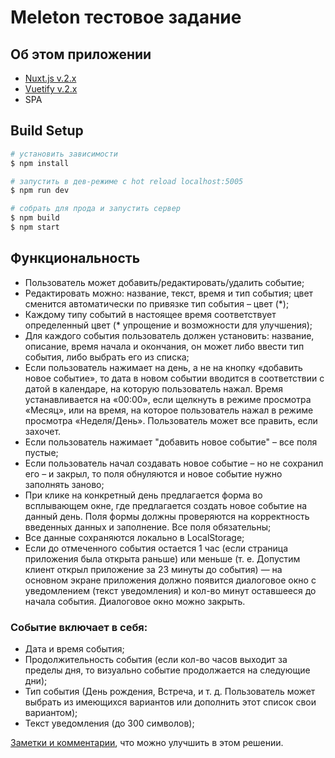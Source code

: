 # Meleton тестовое задание

## Об этом приложении
- [Nuxt.js v.2.x](https://nuxtjs.org)
- [Vuetify v.2.x](https://vuetifyjs.com/)
- SPA

## Build Setup

```bash
# установить зависимости
$ npm install

# запустить в дев-режиме с hot reload localhost:5005
$ npm run dev

# собрать для прода и запустить сервер
$ npm build
$ npm start

```

## Функциональность

- Пользователь может добавить/редактировать/удалить событие;
- Редактировать можно: название, текст, время и тип события; цвет сменится автоматически по привязке тип события – цвет (*);
- Каждому типу событий в настоящее время соответствует определенный цвет (* упрощение и возможности для улучшения);
- Для каждого события пользователь должен установить: название, описание, время начала и окончания, он может либо ввести тип события, либо выбрать его из списка;
- Если пользователь нажимает на день, а не на кнопку «добавить новое событие», то дата в новом событии вводится в соответствии с датой в календаре, на которую пользователь нажал. Время устанавливается на «00:00», если щелкнуть в режиме просмотра «Месяц», или на время, на которое пользователь нажал в режиме просмотра «Неделя/День». Пользователь может все править, если захочет.
- Если пользователь нажимает "добавить новое событие" – все поля пустые;
- Если пользователь начал создавать новое событие – но не сохранил его – и закрыл, то поля обнуляются и новое событие нужно заполнять заново;
- При клике на конкретный день предлагается форма во всплывающем окне, где предлагается создать новое событие на данный день. Поля формы должны проверяются на корректность введенных данных и заполнение. Все поля обязательны;
- Все данные сохраняются локально в LocalStorage;
- Если до отмеченного события остается 1 час (если страница приложения была открыта раньше) или меньше (т. е. Допустим клиент открыл приложение за 23 минуты до события) — на основном экране приложения должно появится диалоговое окно с уведомлением (текст уведомления) и кол-во минут оставшееся до начала события. Диалоговое окно можно закрыть.


### Событие включает в себя:
- Дата и время события;
- Продолжительность события (если кол-во часов выходит за пределы дня, то визуально событие продолжается на следующие дни);
- Тип события (День рождения, Встреча, и т. д. Пользователь может выбрать из имеющихся вариантов или дополнить этот список свои вариантом);
- Текст уведомления (до 300 символов);

[Заметки и комментарии](https://github.com/dariadia/meleton/pull/2#issuecomment-1978955560), что можно улучшить в этом решении.
